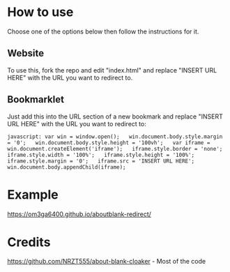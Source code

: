 # How to use
Choose one of the options below then follow the instructions for it.

## Website
To use this, fork the repo and edit "index.html" and replace "INSERT URL HERE" with the URL you want to redirect to.

## Bookmarklet

Just add this into the URL section of a new bookmark and replace "INSERT URL HERE" with the URL you want to redirect to:
```
javascript: var win = window.open();   win.document.body.style.margin = '0';   win.document.body.style.height = '100vh';   var iframe = win.document.createElement('iframe');   iframe.style.border = 'none';   iframe.style.width = '100%';   iframe.style.height = '100%';   iframe.style.margin = '0';   iframe.src = 'INSERT URL HERE';   win.document.body.appendChild(iframe);
```

# Example
https://om3ga6400.github.io/aboutblank-redirect/

# Credits
https://github.com/NRZT555/about-blank-cloaker - Most of the code
